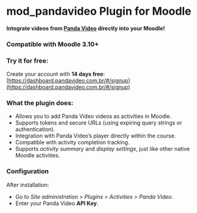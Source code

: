 # mod_pandavideo Plugin for Moodle

**Integrate videos from [Panda Video](https://www.pandavideo.com.br) directly into your Moodle!**

### Compatible with Moodle 3.10+

### Try it for free:

Create your account with **14 days free**: [https://dashboard.pandavideo.com.br/#/signup](https://dashboard.pandavideo.com.br/#/signup)

### What the plugin does:

* Allows you to add Panda Video videos as activities in Moodle.
* Supports tokens and secure URLs (using expiring query strings or authentication).
* Integration with Panda Video’s player directly within the course.
* Compatible with activity completion tracking.
* Supports *activity summary* and *display settings*, just like other native Moodle activities.

### Configuration

After installation:

* Go to *Site administration > Plugins > Activities > Panda Video*.
* Enter your Panda Video **API Key**.

